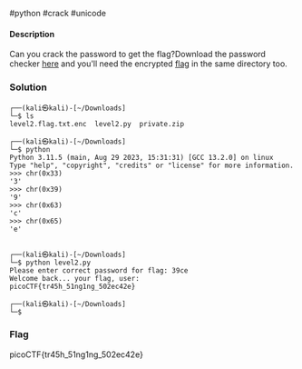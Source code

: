 #python #crack #unicode 
#### Description

Can you crack the password to get the flag?Download the password checker [here](https://artifacts.picoctf.net/c/15/level2.py) and you'll need the encrypted [flag](https://artifacts.picoctf.net/c/15/level2.flag.txt.enc) in the same directory too.

### Solution

```shell
┌──(kali㉿kali)-[~/Downloads]
└─$ ls
level2.flag.txt.enc  level2.py  private.zip
                                                                                                                                
┌──(kali㉿kali)-[~/Downloads]
└─$ python          
Python 3.11.5 (main, Aug 29 2023, 15:31:31) [GCC 13.2.0] on linux
Type "help", "copyright", "credits" or "license" for more information.
>>> chr(0x33)
'3'
>>> chr(0x39)
'9'
>>> chr(0x63)
'c'
>>> chr(0x65)
'e'


┌──(kali㉿kali)-[~/Downloads]
└─$ python level2.py 
Please enter correct password for flag: 39ce
Welcome back... your flag, user:
picoCTF{tr45h_51ng1ng_502ec42e}
                                                                                                                                 
┌──(kali㉿kali)-[~/Downloads]
└─$ 

```
### Flag
picoCTF{tr45h_51ng1ng_502ec42e}